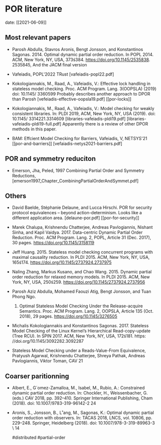 # POR literature

date: [[2021-06-09]]


## Most relevant papers
* Parosh Abdulla, Stavros Aronis, Bengt Jonsson, and Konstantinos Sagonas. 2014.
  Optimal dynamic partial order reduction. In POPL 2014. ACM, New York, NY, USA,
  373ś384. https://doi.org/10.1145/2535838. 2535845, And the JACM final version

* Vafeiadis, POPL'2022 TRust [vafeiadis-popl22.pdf]

* Kokologiannakis, M., Raad, A., Vafeiadis, V.: Effective lock handling in
  stateless model checking. Proc. ACM Program. Lang. 3(OOPSLA) (2019) doi:
  10.1145/ 3360599 
	Probably describes another approach to DPOR than Parosh
	[vefeiadis-effective-oopsla19.pdf]
  [[por-locks]]

* Kokologiannakis, M., Raad, A., Vafeiadis, V.: Model checking for weakly
  consistent libraries. In: PLDI 2019, ACM, New York, NY, USA (2019). doi:
  10.1145/ 3314221.3314609 
	[libraries-vafeiadis-pldi19.pdf]
  [libraries-vafeiadis-pldi19-full.pdf]
	Apparently there is a review of other DPOR methods in this paper.
  

* BAM: Effcient Model Checking for Barriers, Vafeiadis, V, NETSYS'21
  [[por-and-barriers]]
  [vefaiadis-netys2021-barriers.pdf]

## POR and symmetry reduciton
- Emerson, Jha, Peled, 1997 Combining Partial Order and Symmetry Reductions, 
  [emerson1997_Chapter_CombiningPartialOrderAndSymmet.pdf]

## Others
* David Baelde, Stéphanie Delaune, and Lucca Hirschi. POR for security protocol equivalences – beyond action-determinism.
  Looks like a different application area. 
	[delaune-por.pdf]
	[[por-for-security]]

* Marek Chalupa, Krishnendu Chatterjee, Andreas Pavlogiannis, Nishant Sinha, and
  Kapil Vaidya. 2017. Data-centric Dynamic Partial Order Reduction. Proc. ACM
  Program. Lang. 2, POPL, Article 31 (Dec. 2017), 30 pages.
  https://doi.org/10.1145/3158119 
* Jeff Huang. 2015. Stateless model checking concurrent programs with maximal
  causality reduction. In PLDI 2015. ACM, New York, NY, USA, 165ś174.
  https://doi.org/10.1145/2737924.2737975 
* Naling Zhang, Markus Kusano, and Chao Wang. 2015. Dynamic partial order
  reduction for relaxed memory models. In PLDI 2015. ACM, New York, NY, USA,
  250ś259. https://doi.org/10.1145/2737924.2737956 	
* Parosh Aziz Abdulla, Mohamed Faouzi Atig, Bengt Jonsson, and Tuan Phong Ngo.
  1.    Optimal Stateless Model Checking Under the Release-acquire Semantics.
  Proc. ACM Program. Lang. 2, OOPSLA, Article 135 (Oct. 2018), 29 pages.
  https://doi.org/10.1145/3276505 
* Michalis Kokologiannakis and Konstantinos Sagonas. 2017. Stateless Model
  Checking of the Linux Kernel’s Hierarchical Read-copy-update (Tree RCU). In
  SPIN 2017. ACM, New York, NY, USA, 172ś181. https:
  //doi.org/10.1145/3092282.3092287 
* Stateless Model Checking under a Reads-Value-From Equivalence, Pratyush
  Agarwal, Krishnendu Chatterjee, Shreya Pathak, Andreas Pavlogiannis, Viktor
  Toman,  CAV 21


## Coarser paritionning
* Albert, E., G´omez-Zamalloa, M., Isabel, M., Rubio, A.: Constrained dynamic
  partial order reduction. In: Chockler, H., Weissenbacher, G. (eds.) CAV 2018,
  pp. 392–410. Springer International Publishing, Cham (2018). doi:
  10.1007/9783-319-96142-2 24 
* Aronis, S., Jonsson, B., L˚ang, M., Sagonas, K.: Optimal dynamic partial order
  reduction with observers. In: TACAS 2018, LNCS, vol. 10806, pp. 229–248.
  Springer, Heidelberg (2018). doi: 10.1007/978-3-319-89963-3 \ 14 



	#distributed
#partial-order

